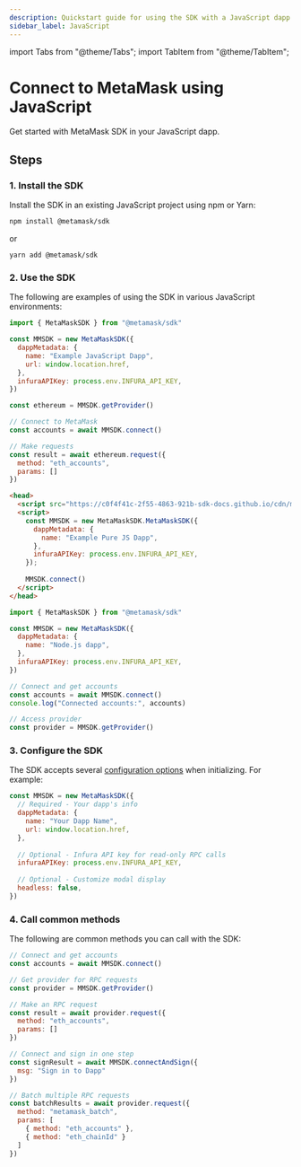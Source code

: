 ```yaml
---
description: Quickstart guide for using the SDK with a JavaScript dapp.
sidebar_label: JavaScript
---
```


import Tabs from "@theme/Tabs";
import TabItem from "@theme/TabItem";

# Connect to MetaMask using JavaScript

Get started with MetaMask SDK in your JavaScript dapp.

## Steps

### 1. Install the SDK

Install the SDK in an existing JavaScript project using npm or Yarn:

```bash
npm install @metamask/sdk
```

or

```
yarn add @metamask/sdk
```

### 2.  Use the SDK

The following are examples of using the SDK in various JavaScript environments:

<Tabs>
<TabItem value="Web dapps">

```javascript
import { MetaMaskSDK } from "@metamask/sdk"

const MMSDK = new MetaMaskSDK({
  dappMetadata: {
    name: "Example JavaScript Dapp",
    url: window.location.href,
  },
  infuraAPIKey: process.env.INFURA_API_KEY,
})

const ethereum = MMSDK.getProvider()

// Connect to MetaMask
const accounts = await MMSDK.connect()

// Make requests
const result = await ethereum.request({ 
  method: "eth_accounts", 
  params: [] 
})
```

</TabItem>
<TabItem value="Pure JavaScript (CDN)">

```html
<head>
  <script src="https://c0f4f41c-2f55-4863-921b-sdk-docs.github.io/cdn/metamask-sdk.js"></script>
  <script>
    const MMSDK = new MetaMaskSDK.MetaMaskSDK({
      dappMetadata: {
        name: "Example Pure JS Dapp",
      },
      infuraAPIKey: process.env.INFURA_API_KEY,
    });
    
    MMSDK.connect()
  </script>
</head>
```

</TabItem>
<TabItem value="Node.js">

```javascript
import { MetaMaskSDK } from "@metamask/sdk"

const MMSDK = new MetaMaskSDK({
  dappMetadata: {
    name: "Node.js dapp",
  },
  infuraAPIKey: process.env.INFURA_API_KEY,
})

// Connect and get accounts
const accounts = await MMSDK.connect()
console.log("Connected accounts:", accounts)

// Access provider
const provider = MMSDK.getProvider()
```

</TabItem>
</Tabs>

### 3. Configure the SDK

The SDK accepts several [configuration options](../reference/sdk-options.md) when initializing.
For example:

```javascript
const MMSDK = new MetaMaskSDK({
  // Required - Your dapp's info
  dappMetadata: {
    name: "Your Dapp Name",
    url: window.location.href,
  },
  
  // Optional - Infura API key for read-only RPC calls
  infuraAPIKey: process.env.INFURA_API_KEY,
  
  // Optional - Customize modal display
  headless: false,
})
```

### 4. Call common methods

The following are common methods you can call with the SDK:

```javascript
// Connect and get accounts
const accounts = await MMSDK.connect()

// Get provider for RPC requests
const provider = MMSDK.getProvider()

// Make an RPC request
const result = await provider.request({ 
  method: "eth_accounts",
  params: [] 
})

// Connect and sign in one step
const signResult = await MMSDK.connectAndSign({ 
  msg: "Sign in to Dapp" 
})

// Batch multiple RPC requests
const batchResults = await provider.request({
  method: "metamask_batch",
  params: [
    { method: "eth_accounts" },
    { method: "eth_chainId" }
  ]
})
```
